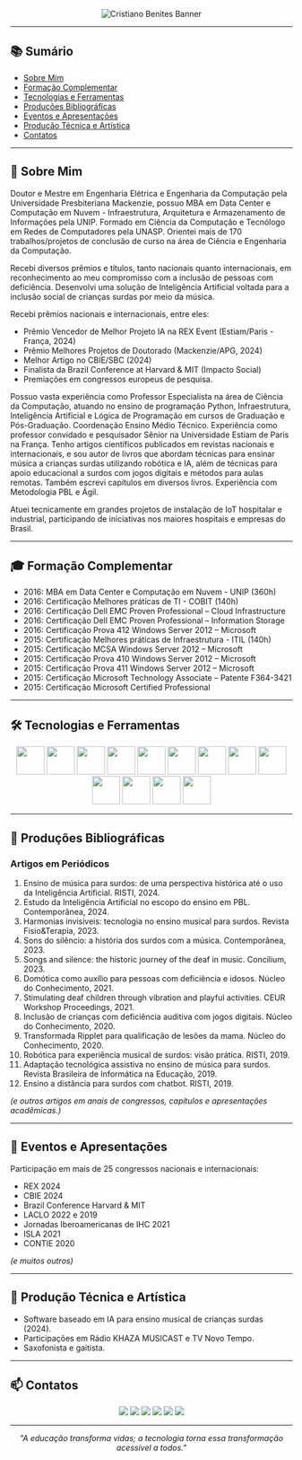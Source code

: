 <p align="center">
  <img src="https://capsule-render.vercel.app/api?type=waving&color=0:002147,50:004aad,100:00d4ff&height=220&section=header&text=Cristiano%20Benites&fontSize=48&fontAlign=50&fontColor=FFFFFF&animation=fadeIn&stroke=FFFFFF&strokeWidth=1&waveHeight=180" alt="Cristiano Benites Banner"/>
</p>



---

## 📚 Sumário

- [Sobre Mim](#-sobre-mim)
- [Formação Complementar](#-forma%C3%A7%C3%A3o-complementar)
- [Tecnologias e Ferramentas](#-tecnologias-e-ferramentas)
- [Produções Bibliográficas](#-produ%C3%A7%C3%B5es-bibliogr%C3%A1ficas)
- [Eventos e Apresentações](#-eventos-e-apresenta%C3%A7%C3%B5es)
- [Produção Técnica e Artística](#-produ%C3%A7%C3%A3o-t%C3%A9cnica-e-art%C3%ADstica)
- [Contatos](#-contatos)

---

## 🧠 Sobre Mim

Doutor e Mestre em Engenharia Elétrica e Engenharia da Computação pela Universidade Presbiteriana Mackenzie, possuo MBA em Data Center e Computação em Nuvem - Infraestrutura, Arquitetura e Armazenamento de Informações pela UNIP. Formado em Ciência da Computação e Tecnólogo em Redes de Computadores pela UNASP. Orientei mais de 170 trabalhos/projetos de conclusão de curso na área de Ciência e Engenharia da Computação.

Recebi diversos prêmios e títulos, tanto nacionais quanto internacionais, em reconhecimento ao meu compromisso com a inclusão de pessoas com deficiência. Desenvolvi uma solução de Inteligência Artificial voltada para a inclusão social de crianças surdas por meio da música.

Recebi prêmios nacionais e internacionais, entre eles:
- Prêmio Vencedor de Melhor Projeto IA na REX Event (Estiam/Paris - França, 2024)
- Prêmio Melhores Projetos de Doutorado (Mackenzie/APG, 2024)
- Melhor Artigo no CBIE/SBC (2024)
- Finalista da Brazil Conference at Harvard & MIT (Impacto Social)
- Premiações em congressos europeus de pesquisa.

Possuo vasta experiência como Professor Especialista na área de Ciência da Computação, atuando no ensino de programação Python, Infraestrutura, Inteligência Artificial e Lógica de Programação em cursos de Graduação e Pós-Graduação. Coordenação Ensino Médio Técnico. Experiência como professor convidado e pesquisador Sênior na Universidade Estiam de Paris na França. Tenho artigos científicos publicados em revistas nacionais e internacionais, e sou autor de livros que abordam técnicas para ensinar música a crianças surdas utilizando robótica e IA, além de técnicas para apoio educacional a surdos com jogos digitais e métodos para aulas remotas. Também escrevi capítulos em diversos livros. Experiência com Metodologia PBL e Ágil.

Atuei tecnicamente em grandes projetos de instalação de IoT hospitalar e industrial, participando de iniciativas nos maiores hospitais e empresas do Brasil.

---

## 🎓 Formação Complementar

- 2016: MBA em Data Center e Computação em Nuvem - UNIP (360h)
- 2016: Certificação Melhores práticas de TI - COBIT (140h)
- 2016: Certificação Dell EMC Proven Professional – Cloud Infrastructure
- 2016: Certificação Dell EMC Proven Professional – Information Storage
- 2016: Certificação Prova 412 Windows Server 2012 – Microsoft
- 2015: Certificação Melhores práticas de Infraestrutura - ITIL (140h)
- 2015: Certificação MCSA Windows Server 2012 – Microsoft
- 2015: Certificação Prova 410 Windows Server 2012 – Microsoft
- 2015: Certificação Prova 411 Windows Server 2012 – Microsoft
- 2015: Certificação Microsoft Technology Associate – Patente F364-3421
- 2015: Certificação Microsoft Certified Professional

---

## 🛠️ Tecnologias e Ferramentas

<p align="center">
  <img src="https://cdn.jsdelivr.net/gh/devicons/devicon/icons/python/python-original.svg" width="50"/>
  <img src="https://cdn.jsdelivr.net/gh/devicons/devicon/icons/javascript/javascript-original.svg" width="50"/>
  <img src="https://cdn.jsdelivr.net/gh/devicons/devicon/icons/nodejs/nodejs-original.svg" width="50"/>
  <img src="https://cdn.jsdelivr.net/gh/devicons/devicon/icons/postgresql/postgresql-original.svg" width="50"/>
  <img src="https://cdn.jsdelivr.net/gh/devicons/devicon/icons/docker/docker-original.svg" width="50"/>
  <img src="https://cdn.jsdelivr.net/gh/devicons/devicon/icons/git/git-original.svg" width="50"/>
  <img src="https://cdn.jsdelivr.net/gh/devicons/devicon/icons/vscode/vscode-original.svg" width="50"/>
  <img src="https://cdn.jsdelivr.net/gh/devicons/devicon/icons/tensorflow/tensorflow-original.svg" width="50"/>
  <img src="https://cdn.jsdelivr.net/gh/devicons/devicon/icons/pytorch/pytorch-original.svg" width="50"/>
  <img src="https://cdn.jsdelivr.net/gh/devicons/devicon/icons/jupyter/jupyter-original.svg" width="50"/>
  <img src="https://cdn.jsdelivr.net/gh/devicons/devicon/icons/pandas/pandas-original.svg" width="50"/>
  <img src="https://cdn.jsdelivr.net/gh/devicons/devicon/icons/numpy/numpy-original.svg" width="50"/>
  <img src="https://cdn.jsdelivr.net/gh/devicons/devicon/icons/opencv/opencv-original.svg" width="50"/>
</p>

---

## 📝 Produções Bibliográficas

### Artigos em Periódicos

1. Ensino de música para surdos: de uma perspectiva histórica até o uso da Inteligência Artificial. RISTI, 2024.
2. Estudo da Inteligência Artificial no escopo do ensino em PBL. Contemporânea, 2024.
3. Harmonias invisíveis: tecnologia no ensino musical para surdos. Revista Fisio&Terapia, 2023.
4. Sons do silêncio: a história dos surdos com a música. Contemporânea, 2023.
5. Songs and silence: the historic journey of the deaf in music. Concilium, 2023.
6. Domótica como auxílio para pessoas com deficiência e idosos. Núcleo do Conhecimento, 2021.
7. Stimulating deaf children through vibration and playful activities. CEUR Workshop Proceedings, 2021.
8. Inclusão de crianças com deficiência auditiva com jogos digitais. Núcleo do Conhecimento, 2020.
9. Transformada Ripplet para qualificação de lesões da mama. Núcleo do Conhecimento, 2020.
10. Robótica para experiência musical de surdos: visão prática. RISTI, 2019.
11. Adaptação tecnológica assistiva no ensino de música para surdos. Revista Brasileira de Informática na Educação, 2019.
12. Ensino a distância para surdos com chatbot. RISTI, 2019.

_(e outros artigos em anais de congressos, capítulos e apresentações acadêmicas.)_

---

## 🎤 Eventos e Apresentações

Participação em mais de 25 congressos nacionais e internacionais:
- REX 2024
- CBIE 2024
- Brazil Conference Harvard & MIT
- LACLO 2022 e 2019
- Jornadas Iberoamericanas de IHC 2021
- ISLA 2021
- CONTIE 2020

_(e muitos outros)_

---

## 🎨 Produção Técnica e Artística

- Software baseado em IA para ensino musical de crianças surdas (2024).
- Participações em Rádio KHAZA MUSICAST e TV Novo Tempo.
- Saxofonista e gaitista.

---

## 📫 Contatos

<p align="center">
  <a href="https://www.linkedin.com/in/cristiano-benites-ph-d-687647a8/" target="_blank"><img src="https://img.shields.io/badge/LinkedIn-0077B5?style=for-the-badge&logo=linkedin&logoColor=white"/></a>
  <a href="http://lattes.cnpq.br/7929863405512173" target="_blank"><img src="https://img.shields.io/badge/Lattes-000000?style=for-the-badge&logo=researchgate&logoColor=white"/></a>
  <a href="https://orcid.org/0000-0002-1300-7944" target="_blank"><img src="https://img.shields.io/badge/ORCID-A6CE39?style=for-the-badge&logo=orcid&logoColor=white"/></a>
  <a href="https://www.youtube.com/@CristianoBenites" target="_blank"><img src="https://img.shields.io/badge/YouTube-FF0000?style=for-the-badge&logo=youtube&logoColor=white"/></a>
  <a href="https://www.instagram.com/cristiano.benites.oficial/" target="_blank"><img src="https://img.shields.io/badge/Instagram-E4405F?style=for-the-badge&logo=instagram&logoColor=white"/></a>
  <a href="https://www.facebook.com/cristiano.benites.3" target="_blank"><img src="https://img.shields.io/badge/Facebook-1877F2?style=for-the-badge&logo=facebook&logoColor=white"/></a>
</p>

---

<p align="center">
  <em>"A educação transforma vidas; a tecnologia torna essa transformação acessível a todos."</em>
</p>
